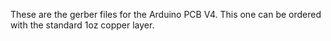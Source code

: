 These are the gerber files for the Arduino PCB V4. This one can be ordered with the standard 1oz copper layer.
